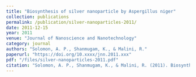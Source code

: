 ```yaml
---
title: "Biosynthesis of silver nanoparticle by Aspergillus niger"
collection: publications
permalink: /publication/silver-nanoparticles-2011/
date: 2011-12-15
year: 2011
venue: "Journal of Nanoscience and Nanotechnology"
category: journal
authors: "Solomon, A. P., Shanmugam, K., & Malini, R."
paperurl: "https://doi.org/10.xxxx/jnn.2011.xxx"
pdf: "/files/silver-nanoparticles-2011.pdf"
citation: "Solomon, A. P., Shanmugam, K., & Malini, R. (2011). Biosynthesis of silver nanoparticle by *Aspergillus niger.* *Journal of Nanoscience and Nanotechnology*, 2011. https://doi.org/10.xxxx/jnn.2011.xxx"
---
```

